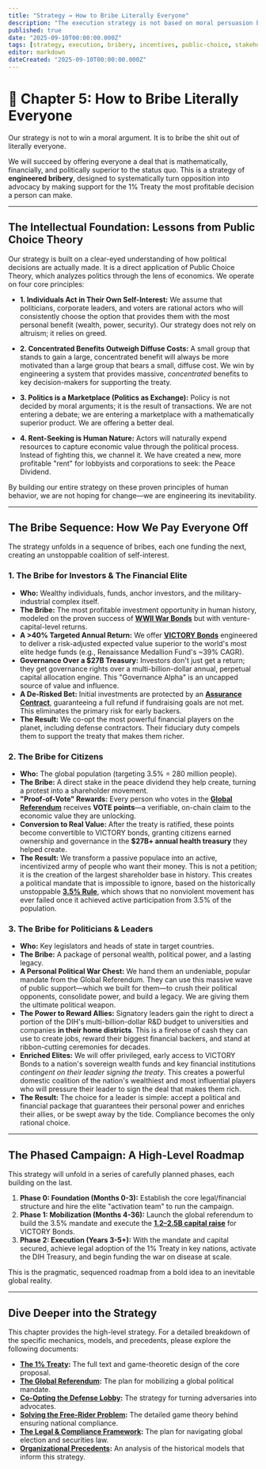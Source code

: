 ```yaml
---
title: "Strategy → How to Bribe Literally Everyone"
description: "The execution strategy is not based on moral persuasion but on a superior, direct financial bribe for everyone, from citizens to the military-industrial complex."
published: true
date: "2025-09-10T00:00:00.000Z"
tags: [strategy, execution, bribery, incentives, public-choice, stakeholder-alignment]
editor: markdown
dateCreated: "2025-09-10T00:00:00.000Z"
---
```


# 📖 Chapter 5: How to Bribe Literally Everyone

Our strategy is not to win a moral argument. It is to bribe the shit out of literally everyone.

We will succeed by offering everyone a deal that is mathematically, financially, and politically superior to the status quo. This is a strategy of **engineered bribery**, designed to systematically turn opposition into advocacy by making support for the 1% Treaty the most profitable decision a person can make.

---

## The Intellectual Foundation: Lessons from Public Choice Theory

Our strategy is built on a clear-eyed understanding of how political decisions are actually made. It is a direct application of Public Choice Theory, which analyzes politics through the lens of economics. We operate on four core principles:

- **1. Individuals Act in Their Own Self-Interest:** We assume that politicians, corporate leaders, and voters are rational actors who will consistently choose the option that provides them with the most personal benefit (wealth, power, security). Our strategy does not rely on altruism; it relies on greed.

- **2. Concentrated Benefits Outweigh Diffuse Costs:** A small group that stands to gain a large, concentrated benefit will always be more motivated than a large group that bears a small, diffuse cost. We win by engineering a system that provides massive, _concentrated_ benefits to key decision-makers for supporting the treaty.

- **3. Politics is a Marketplace (Politics as Exchange):** Policy is not decided by moral arguments; it is the result of transactions. We are not entering a debate; we are entering a marketplace with a mathematically superior product. We are offering a better deal.

- **4. Rent-Seeking is Human Nature:** Actors will naturally expend resources to capture economic value through the political process. Instead of fighting this, we channel it. We have created a new, more profitable "rent" for lobbyists and corporations to seek: the Peace Dividend.

By building our entire strategy on these proven principles of human behavior, we are not hoping for change—we are engineering its inevitability.

---

## The Bribe Sequence: How We Pay Everyone Off

The strategy unfolds in a sequence of bribes, each one funding the next, creating an unstoppable coalition of self-interest.

### 1. The Bribe for Investors & The Financial Elite

- **Who:** Wealthy individuals, funds, anchor investors, and the military-industrial complex itself.
- **The Bribe:** The most profitable investment opportunity in human history, modeled on the proven success of **[WWII War Bonds](./reference/organizational-precedents.md)** but with venture-capital-level returns.
- **A >40% Targeted Annual Return:** We offer **[VICTORY Bonds](./economics.md)** engineered to deliver a risk-adjusted expected value superior to the world's most elite hedge funds (e.g., Renaissance Medallion Fund's ~39% CAGR).
- **Governance Over a $27B Treasury:** Investors don't just get a return; they get governance rights over a multi-billion-dollar annual, perpetual capital allocation engine. This "Governance Alpha" is an uncapped source of value and influence.
- **A De-Risked Bet:** Initial investments are protected by an **[Assurance Contract](./economics/fundraising-strategy.md)**, guaranteeing a full refund if fundraising goals are not met. This eliminates the primary risk for early backers.
- **The Result:** We co-opt the most powerful financial players on the planet, including defense contractors. Their fiduciary duty compels them to support the treaty that makes them richer.

### 2. The Bribe for Citizens

- **Who:** The global population (targeting 3.5% = 280 million people).
- **The Bribe:** A direct stake in the peace dividend they help create, turning a protest into a shareholder movement.
- **"Proof-of-Vote" Rewards:** Every person who votes in the **[Global Referendum](./strategy/global-referendum/)** receives **VOTE points**—a verifiable, on-chain claim to the economic value they are unlocking.
- **Conversion to Real Value:** After the treaty is ratified, these points become convertible to VICTORY bonds, granting citizens earned ownership and governance in the **$27B+ annual health treasury** they helped create.
- **The Result:** We transform a passive populace into an active, incentivized army of people who want their money. This is not a petition; it is the creation of the largest shareholder base in history. This creates a political mandate that is impossible to ignore, based on the historically unstoppable **[3.5% Rule](./reference/organizational-precedents.md)**, which shows that no nonviolent movement has ever failed once it achieved active participation from 3.5% of the population.

### 3. The Bribe for Politicians & Leaders

- **Who:** Key legislators and heads of state in target countries.
- **The Bribe:** A package of personal wealth, political power, and a lasting legacy.
- **A Personal Political War Chest:** We hand them an undeniable, popular mandate from the Global Referendum. They can use this massive wave of public support—which we built for them—to crush their political opponents, consolidate power, and build a legacy. We are giving them the ultimate political weapon.
- **The Power to Reward Allies:** Signatory leaders gain the right to direct a portion of the DIH's multi-billion-dollar R&D budget to universities and companies **in their home districts**. This is a firehose of cash they can use to create jobs, reward their biggest financial backers, and stand at ribbon-cutting ceremonies for decades.
- **Enriched Elites:** We will offer privileged, early access to VICTORY Bonds to a nation's sovereign wealth funds and key financial institutions _contingent on their leader signing the treaty_. This creates a powerful domestic coalition of the nation's wealthiest and most influential players who will pressure their leader to sign the deal that makes them rich.
- **The Result:** The choice for a leader is simple: accept a political and financial package that guarantees their personal power and enriches their allies, or be swept away by the tide. Compliance becomes the only rational choice.

---

## The Phased Campaign: A High-Level Roadmap

This strategy will unfold in a series of carefully planned phases, each building on the last.

1.  **Phase 0: Foundation (Months 0-3):** Establish the core legal/financial structure and hire the elite "activation team" to run the campaign.
2.  **Phase 1: Mobilization (Months 4-36):** Launch the global referendum to build the 3.5% mandate and execute the **[$1.2–$2.5B capital raise](./economics/fundraising-and-budget-plan.md)** for VICTORY Bonds.
3.  **Phase 2: Execution (Years 3-5+):** With the mandate and capital secured, achieve legal adoption of the 1% Treaty in key nations, activate the DIH Treasury, and begin funding the war on disease at scale.

This is the pragmatic, sequenced roadmap from a bold idea to an inevitable global reality.

---

## Dive Deeper into the Strategy

This chapter provides the high-level strategy. For a detailed breakdown of the specific mechanics, models, and precedents, please explore the following documents:

- **[The 1% Treaty](./strategy/1-percent-treaty.md):** The full text and game-theoretic design of the core proposal.
- **[The Global Referendum](./strategy/global-referendum/):** The plan for mobilizing a global political mandate.
- **[Co-Opting the Defense Lobby](./strategy/co-opting-defense-contractors.md):** The strategy for turning adversaries into advocates.
- **[Solving the Free-Rider Problem](./strategy/free-rider-solution.md):** The detailed game theory behind ensuring national compliance.
- **[The Legal & Compliance Framework](./strategy/legal-compliance-framework.md):** The plan for navigating global election and securities law.
- **[Organizational Precedents](./reference/organizational-precedents.md):** An analysis of the historical models that inform this strategy.
